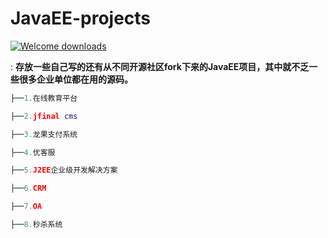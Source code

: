 # JavaEE-projects
[![Welcome downloads](https://img.shields.io/badge/downloads-349m%20total-brightgreen.svg)](https://github.com/ScarlettRay/JavaEE-projects/archive/master.zip)

: **存放一些自己写的还有从不同开源社区fork下来的JavaEE项目，其中就不乏一些很多企业单位都在用的源码。**
```lua
├──1.在线教育平台

├──2.jfinal cms

├──3.龙果支付系统

├──4.优客服

├──5.J2EE企业级开发解决方案

├──6.CRM

├──7.OA

├──8.秒杀系统
```
